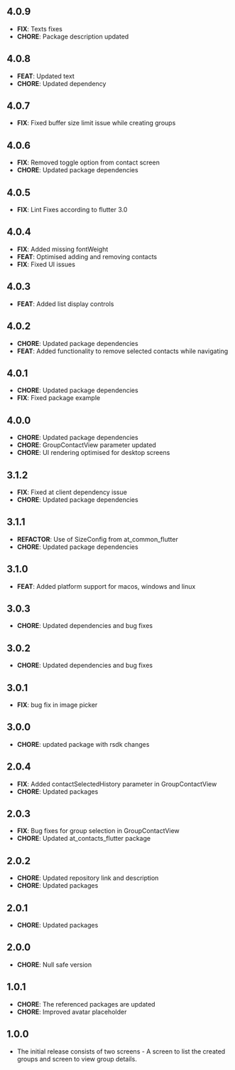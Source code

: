 ## 4.0.9
- **FIX**: Texts fixes
- **CHORE**: Package description updated

## 4.0.8
- **FEAT**: Updated text
- **CHORE**: Updated dependency

## 4.0.7
- **FIX**: Fixed buffer size limit issue while creating groups

## 4.0.6
- **FIX**: Removed toggle option from contact screen
- **CHORE**: Updated package dependencies

## 4.0.5
- **FIX**: Lint Fixes according to flutter 3.0

## 4.0.4
- **FIX**: Added missing fontWeight
- **FEAT**: Optimised adding and removing contacts
- **FIX**: Fixed UI issues

## 4.0.3
- **FEAT**: Added list display controls

## 4.0.2
- **CHORE**: Updated package dependencies
- **FEAT**: Added functionality to remove selected contacts while navigating

## 4.0.1
- **CHORE**: Updated package dependencies
- **FIX**: Fixed package example

## 4.0.0
- **CHORE**: Updated package dependencies
- **CHORE**: GroupContactView parameter updated
- **CHORE**: UI rendering optimised for desktop screens

## 3.1.2
- **FIX**: Fixed at client dependency issue
- **CHORE**: Updated package dependencies

## 3.1.1
- **REFACTOR**: Use of SizeConfig from at_common_flutter
- **CHORE**: Updated package dependencies

## 3.1.0
- **FEAT**: Added platform support for macos, windows and linux

## 3.0.3
- **CHORE**: Updated dependencies and bug fixes

## 3.0.2
- **CHORE**: Updated dependencies and bug fixes

## 3.0.1
- **FIX**: bug fix in image picker

## 3.0.0
- **CHORE**: updated package with rsdk changes

## 2.0.4
- **FIX**: Added contactSelectedHistory parameter in GroupContactView
- **CHORE**: Updated packages

## 2.0.3
- **FIX**: Bug fixes for group selection in GroupContactView
- **CHORE**: Updated at_contacts_flutter package

## 2.0.2
- **CHORE**: Updated repository link and description
- **CHORE**: Updated packages

## 2.0.1
- **CHORE**: Updated packages

## 2.0.0
- **CHORE**: Null safe version

## 1.0.1
- **CHORE**: The referenced packages are updated
- **CHORE**: Improved avatar placeholder

## 1.0.0
- The initial release consists of two screens - A screen to list the created groups and screen to view group details.
